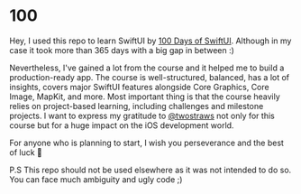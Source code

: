 # 100

Hey, I used this repo to learn SwiftUI by [100 Days of SwiftUI](https://www.hackingwithswift.com/100/swiftui). Although in my case it took more than 365 days with a big gap in between :)

Nevertheless, I've gained a lot from the course and it helped me to build a production-ready app. The course is well-structured, balanced, has a lot of insights, covers major SwiftUI features alongside Core Graphics, Core Image, MapKit, and more. Most important thing is that the course heavily relies on project-based learning, including challenges and milestone projects. I want to express my gratitude to [@twostraws](https://github.com/twostraws/) not only for this course but for a huge impact on the iOS development world.

For anyone who is planning to start, I wish you perseverance and the best of luck 🚀

P.S This repo should not be used elsewhere as it was not intended to do so. You can face much ambiguity and ugly code ;)
